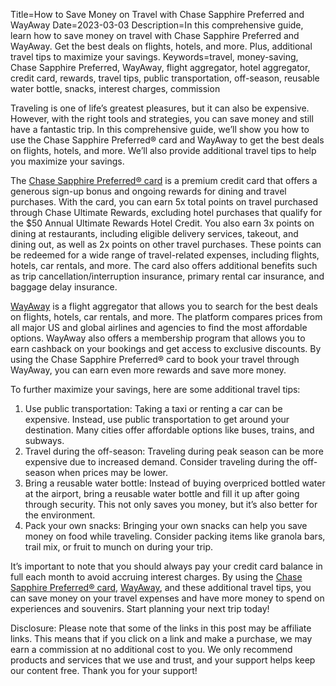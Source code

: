 Title=How to Save Money on Travel with Chase Sapphire Preferred and WayAway
Date=2023-03-03
Description=In this comprehensive guide, learn how to save money on travel with Chase Sapphire Preferred and WayAway. Get the best deals on flights, hotels, and more. Plus, additional travel tips to maximize your savings.
Keywords=travel, money-saving, Chase Sapphire Preferred, WayAway, flight aggregator, hotel aggregator, credit card, rewards, travel tips, public transportation, off-season, reusable water bottle, snacks, interest charges, commission

Traveling is one of life’s greatest pleasures, but it can also be expensive. However, with the right tools and strategies, you can save money and still have a fantastic trip. In this comprehensive guide, we’ll show you how to use the Chase Sapphire Preferred® card and WayAway to get the best deals on flights, hotels, and more. We’ll also provide additional travel tips to help you maximize your savings.

The [Chase Sapphire Preferred® card](https://www.referyourchasecard.com/6f/X7LWECUQM0) is a premium credit card that offers a generous sign-up bonus and ongoing rewards for dining and travel purchases. With the card, you can earn 5x total points on travel purchased through Chase Ultimate Rewards, excluding hotel purchases that qualify for the $50 Annual Ultimate Rewards Hotel Credit. You also earn 3x points on dining at restaurants, including eligible delivery services, takeout, and dining out, as well as 2x points on other travel purchases. These points can be redeemed for a wide range of travel-related expenses, including flights, hotels, car rentals, and more. The card also offers additional benefits such as trip cancellation/interruption insurance, primary rental car insurance, and baggage delay insurance.

[WayAway](https://tp.media/click?shmarker=411674&promo_id=5761&source_type=link&type=click&campaign_id=200&trs=210863) is a flight aggregator that allows you to search for the best deals on flights, hotels, car rentals, and more. The platform compares prices from all major US and global airlines and agencies to find the most affordable options. WayAway also offers a membership program that allows you to earn cashback on your bookings and get access to exclusive discounts. By using the Chase Sapphire Preferred® card to book your travel through WayAway, you can earn even more rewards and save more money.

To further maximize your savings, here are some additional travel tips:

1. Use public transportation: Taking a taxi or renting a car can be expensive. Instead, use public transportation to get around your destination. Many cities offer affordable options like buses, trains, and subways.
2. Travel during the off-season: Traveling during peak season can be more expensive due to increased demand. Consider traveling during the off-season when prices may be lower.
3. Bring a reusable water bottle: Instead of buying overpriced bottled water at the airport, bring a reusable water bottle and fill it up after going through security. This not only saves you money, but it’s also better for the environment.
4. Pack your own snacks: Bringing your own snacks can help you save money on food while traveling. Consider packing items like granola bars, trail mix, or fruit to munch on during your trip.

It’s important to note that you should always pay your credit card balance in full each month to avoid accruing interest charges. By using the [Chase Sapphire Preferred® card](https://www.referyourchasecard.com/6f/X7LWECUQM0), [WayAway](https://tp.media/click?shmarker=411674&promo_id=5761&source_type=link&type=click&campaign_id=200&trs=210863), and these additional travel tips, you can save money on your travel expenses and have more money to spend on experiences and souvenirs. Start planning your next trip today!

Disclosure: Please note that some of the links in this post may be affiliate links. This means that if you click on a link and make a purchase, we may earn a commission at no additional cost to you. We only recommend products and services that we use and trust, and your support helps keep our content free. Thank you for your support!